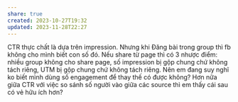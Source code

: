 ```yaml
---
share: true
created: 2023-10-27T19:32
updated: 2023-11-28T22:27
---
```

CTR thực chất là dựa trên impression. Nhưng khi Đăng bài trong group thì fb không cho mình biết con số đó. Nếu share từ page thì có 3 nhược điểm: nhiều group không cho share page, số impression bị gộp chung chứ không tách riêng, UTM bị gộp chung chứ không tách riêng. Nên em đang suy nghĩ ko biết mình dùng số engagement để thay thế có được không? Hơn nữa giữa CTR với việc so sánh số người vào giữa các source thì em thấy cái sau có vẻ hữu ích hơn?
